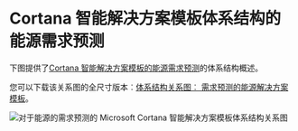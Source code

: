 <properties
    pageTitle="Cortana 智能解决方案模板体系结构需求预测的能源 |Microsoft Azure"
    description="Microsoft Cortana 智能解决方案模板，可帮助预测能源公用事业公司的需求的体系结构。"
    keywords="解决方案加速器; cortana 分析; 能源预测"
    services="cortana-analytics"
    documentationCenter=""
    authors="garyericson"
    manager="jhubbard"
    editor="cgronlun"/>

<tags
    ms.service="cortana-analytics"
    ms.workload="data-services"
    ms.tgt_pltfrm="na"
    ms.devlang="na"
    ms.topic="article"
    ms.date="11/19/2015"
    ms.author="garye" />

# <a name="cortana-intelligence-solution-template-architecture-for-demand-forecasting-of-energy"></a>Cortana 智能解决方案模板体系结构的能源需求预测

下图提供了[Cortana 智能解决方案模板的能源需求预测](cortana-analytics-playbook-demand-forecasting-energy.md)的体系结构概述。

您可以下载该关系图的全尺寸版本︰[体系结构关系图︰ 需求预测的能源解决方案模板](http://download.microsoft.com/download/1/9/B/19B815F0-D1B0-4F67-AED3-A40544225FD1/ca-topologies-energy-forecasting.png)。

![对于能源的需求预测的 Microsoft Cortana 智能解决方案模板体系结构关系图][image]

[image]: ./media/cortana-analytics-architecture-demand-forecasting-energy/ca-topologies-energy-forecasting.png
